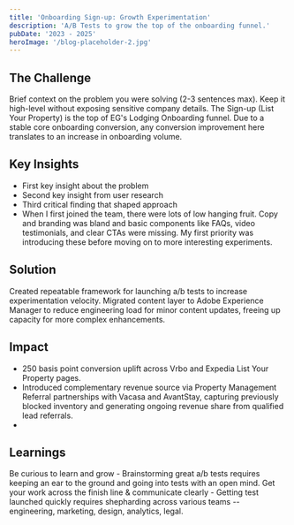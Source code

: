 ```yaml
---
title: 'Onboarding Sign-up: Growth Experimentation'
description: 'A/B Tests to grow the top of the onboarding funnel.'
pubDate: '2023 - 2025'
heroImage: '/blog-placeholder-2.jpg'
---
```


## The Challenge
Brief context on the problem you were solving (2-3 sentences max). Keep it high-level without exposing sensitive company details.
The Sign-up (List Your Property) is the top of EG's Lodging Onboarding funnel. Due to a stable core onboarding conversion, any conversion improvement here translates to an increase in onboarding volume. 

## Key Insights
- First key insight about the problem
- Second key insight from user research
- Third critical finding that shaped approach
- When I first joined the team, there were lots of low hanging fruit. Copy and branding was bland and basic components like FAQs, video testimonials, and clear CTAs were missing. My first priority was introducing these before moving on to more interesting experiments. 

## Solution
Created repeatable framework for launching a/b tests to increase experimentation velocity. Migrated content layer to Adobe Experience Manager to reduce engineering load for minor content updates, freeing up capacity for more complex enhancements. 

## Impact
- 250 basis point conversion uplift across Vrbo and Expedia List Your Property pages.
- Introduced complementary revenue source via Property Management Referral partnerships with Vacasa and AvantStay, capturing previously blocked inventory and generating ongoing revenue share from qualified lead referrals.
- 

## Learnings
Be curious to learn and grow - Brainstorming great a/b tests requires keeping an ear to the ground and going into tests with an open mind. 
Get your work across the finish line & communicate clearly - Getting test launched quickly requires shepharding across various teams -- engineering, marketing, design, analytics, legal.